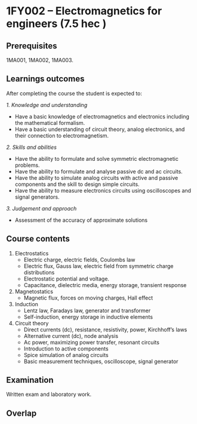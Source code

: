 # 1FY002 – Electromagnetics for engineers (7.5 hec )

## Prerequisites

1MA001, 1MA002, 1MA003.

## Learnings outcomes

After completing the course the student is expected to:

*1. Knowledge and understanding*

- Have a basic knowledge of electromagnetics and electronics including the mathematical formalism.
- Have a basic understanding of circuit theory, analog electronics, and their connection to electromagnetism.

*2.	Skills and abilities*

- Have the ability to formulate and solve symmetric electromagnetic problems.
- Have the ability to formulate and analyse passive dc and ac circuits.
- Have the ability to simulate analog circuits with active and passive components and the skill to design simple circuits.
- Have the ability to measure electronics circuits using oscilloscopes and signal generators.

*3.	Judgement and approach*

- Assessment of the accuracy of approximate solutions

## Course contents

1. Electrostatics
	- Electric charge, electric fields, Coulombs law
	- Electric flux, Gauss law, electric field from symmetric charge distributions
	- Electrostatic potential and voltage.
	- Capacitance, dielectric media, energy storage, transient response
2.	Magnetostatics
	- Magnetic flux, forces on moving charges, Hall effect
3.	Induction
	- Lentz law, Faradays law, generator and transformer
	- Self-induction, energy storage in inductive elements
4.	Circuit theory
	- Direct currents (dc), resistance, resistivity, power, Kirchhoff’s laws
	- Alternative current (dc), node analysis
	- Ac power, maximizing power transfer, resonant circuits
	- Introduction to active components
	- Spice simulation of analog circuits
	- Basic measurement techniques, oscilloscope, signal generator

## Examination
Written exam and laboratory work. 

## Overlap
